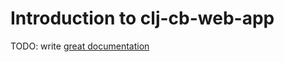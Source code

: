 # Introduction to clj-cb-web-app

TODO: write [great documentation](http://jacobian.org/writing/what-to-write/)
